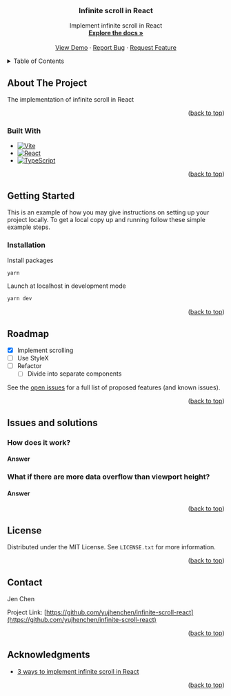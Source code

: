 <a name="readme-top"></a>

<!-- PROJECT LOGO -->
<br />
<div align="center">
  <!-- <a href="https://github.com/yujhenchen/infinite-scroll-react">
    <img src="images/logo.png" alt="Logo" width="80" height="80">
  </a> -->

<h3 align="center">Infinite scroll in React</h3>

  <p align="center">
    Implement infinite scroll in React
    <br />
    <a href="https://github.com/yujhenchen/infinite-scroll-react"><strong>Explore the docs »</strong></a>
    <br />
    <br />
    <a href="https://jen-infinite-scroll-react.netlify.app/" target=”_blank”>View Demo</a>
    ·
    <a href="https://github.com/yujhenchen/infinite-scroll-react/issues">Report Bug</a>
    ·
    <a href="https://github.com/yujhenchen/infinite-scroll-react/issues">Request Feature</a>
  </p>
</div>

<!-- TABLE OF CONTENTS -->
<details>
  <summary>Table of Contents</summary>
  <ol>
    <li>
      <a href="#about-the-project">About The Project</a>
      <ul>
        <li><a href="#built-with">Built With</a></li>
      </ul>
    </li>
    <li>
      <a href="#getting-started">Getting Started</a>
      <ul>
        <!-- <li><a href="#prerequisites">Prerequisites</a></li> -->
        <li><a href="#installation">Installation</a></li>
      </ul>
    </li>
    <!-- <li><a href="#usage">Usage</a></li> -->
    <li><a href="#roadmap">Roadmap</a></li>
    <!-- <li><a href="#contributing">Contributing</a></li> -->
    <li><a href="#issues-and-solutions">Issues and solutions</a></li>
    <li><a href="#license">License</a></li>
    <li><a href="#contact">Contact</a></li>
    <li><a href="#acknowledgments">Acknowledgments</a></li>
  </ol>
</details>

<!-- ABOUT THE PROJECT -->

## About The Project

<!-- [![Product Name Screen Shot][product-screenshot]](https://example.com) -->

The implementation of infinite scroll in React

<p align="right">(<a href="#readme-top">back to top</a>)</p>

### Built With

- [![Vite][Vite]][Vite-url]
- [![React][React.js]][React-url]
- [![TypeScript]][TypeScript]
<!-- - [![FontAwesome][FontAwesome]][FontAwesome-url]
- [![UnoCSS][UnoCSS]][UnoCSS-url]
- [![ESLint][ESLint]][ESLint-url]
- [![Prettier][Prettier]][Prettier-url]
- [Husky][Husky-url] -->

<p align="right">(<a href="#readme-top">back to top</a>)</p>

<!-- GETTING STARTED -->

## Getting Started

This is an example of how you may give instructions on setting up your project locally.
To get a local copy up and running follow these simple example steps.

<!-- ### Prerequisites

This is an example of how to list things you need to use the software and how to install them.
* npm
  ```sh
  npm install npm@latest -g
  ``` -->

### Installation

Install packages

```sh
yarn
```

Launch at localhost in development mode

```sh
yarn dev
```

<p align="right">(<a href="#readme-top">back to top</a>)</p>

<!-- USAGE EXAMPLES -->
<!-- ## Usage

Use this space to show useful examples of how a project can be used. Additional screenshots, code examples and demos work well in this space. You may also link to more resources.

_For more examples, please refer to the [Documentation](https://example.com)_

<p align="right">(<a href="#readme-top">back to top</a>)</p> -->

<!-- ROADMAP -->

## Roadmap

- [x] Implement scrolling
- [ ] Use StyleX
- [ ] Refactor
  - [ ] Divide into separate components

See the [open issues](https://github.com/yujhenchen/infinite-scroll-react/issues) for a full list of proposed features (and known issues).

<p align="right">(<a href="#readme-top">back to top</a>)</p>

<!-- ISSUES AND SOLUTIONS -->

## Issues and solutions

### How does it work?

#### Answer


### What if there are more data overflow than viewport height?

#### Answer


<p align="right">(<a href="#readme-top">back to top</a>)</p>

<!-- CONTRIBUTING -->
<!-- ## Contributing

Contributions are what make the open source community such an amazing place to learn, inspire, and create. Any contributions you make are **greatly appreciated**.

If you have a suggestion that would make this better, please fork the repo and create a pull request. You can also simply open an issue with the tag "enhancement".
Don't forget to give the project a star! Thanks again!

1. Fork the Project
2. Create your Feature Branch (`git checkout -b feature/AmazingFeature`)
3. Commit your Changes (`git commit -m 'Add some AmazingFeature'`)
4. Push to the Branch (`git push origin feature/AmazingFeature`)
5. Open a Pull Request

<p align="right">(<a href="#readme-top">back to top</a>)</p> -->

<!-- LICENSE -->

## License

Distributed under the MIT License. See `LICENSE.txt` for more information.

<p align="right">(<a href="#readme-top">back to top</a>)</p>

<!-- CONTACT -->

## Contact

<!-- Jen Chen - [@twitter_handle](https://twitter.com/twitter_handle) - email@email_client.com -->

Jen Chen

Project Link: [https://github.com/yujhenchen/infinite-scroll-react](https://github.com/yujhenchen/infinite-scroll-react)

<p align="right">(<a href="#readme-top">back to top</a>)</p>

<!-- ACKNOWLEDGMENTS -->

## Acknowledgments

- [3 ways to implement infinite scroll in React](https://blog.logrocket.com/3-ways-implement-infinite-scroll-react/#set-up-initial-state)


<p align="right">(<a href="#readme-top">back to top</a>)</p>

<!-- MARKDOWN LINKS & IMAGES -->
<!-- https://www.markdownguide.org/basic-syntax/#reference-style-links -->

[contributors-shield]: https://img.shields.io/github/contributors/yujhenchen/infinite-scroll-react.svg?style=for-the-badge
[contributors-url]: https://github.com/yujhenchen/infinite-scroll-react/graphs/contributors
[forks-shield]: https://img.shields.io/github/forks/yujhenchen/infinite-scroll-react.svg?style=for-the-badge
[forks-url]: https://github.com/yujhenchen/infinite-scroll-react/network/members
[stars-shield]: https://img.shields.io/github/stars/yujhenchen/infinite-scroll-react.svg?style=for-the-badge
[stars-url]: https://github.com/yujhenchen/infinite-scroll-react/stargazers
[issues-shield]: https://img.shields.io/github/issues/yujhenchen/infinite-scroll-react.svg?style=for-the-badge
[issues-url]: https://github.com/yujhenchen/infinite-scroll-react/issues
[license-shield]: https://img.shields.io/github/license/yujhenchen/infinite-scroll-react.svg?style=for-the-badge
[license-url]: https://github.com/yujhenchen/infinite-scroll-react/blob/master/LICENSE.txt
[linkedin-shield]: https://img.shields.io/badge/-LinkedIn-black.svg?style=for-the-badge&logo=linkedin&colorB=555
[linkedin-url]: https://linkedin.com/in/linkedin_username
[product-screenshot]: images/screenshot.png
[React.js]: https://img.shields.io/badge/React-20232A?style=for-the-badge&logo=react&logoColor=61DAFB
[React-url]: https://reactjs.org/
[Vite]: https://img.shields.io/badge/vite-%23646CFF.svg?style=for-the-badge&logo=vite&logoColor=white
[Vite-url]: https://vitejs.dev/
[TypeScript]: https://img.shields.io/badge/typescript-%23007ACC.svg?style=for-the-badge&logo=typescript&logoColor=white
<!-- [FontAwesome]: https://a11ybadges.com/badge?logo=fontawesome
[FontAwesome-url]: https://fontawesome.com/
[UnoCSS]: https://img.shields.io/badge/unocss-333333.svg?style=for-the-badge&logo=unocss&logoColor=white
[UnoCSS-url]: https://unocss.dev/
[ESLint]: https://img.shields.io/badge/ESLint-4B3263?style=for-the-badge&logo=eslint&logoColor=white
[ESLint-url]: https://eslint.org/
[Prettier]: https://ziadoua.github.io/m3-Markdown-Badges/badges/Prettier/prettier1.svg
[Prettier-url]: https://prettier.io/
[Husky-url]: https://typicode.github.io/husky/ -->
